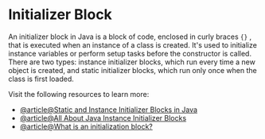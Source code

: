 # Initializer Block

An initializer block in Java is a block of code, enclosed in curly braces `{}` , that is executed when an instance of a class is created. It's used to initialize instance variables or perform setup tasks before the constructor is called. There are two types: instance initializer blocks, which run every time a new object is created, and static initializer blocks, which run only once when the class is first loaded.

Visit the following resources to learn more:

- [@article@Static and Instance Initializer Blocks in Java](https://www.baeldung.com/java-static-instance-initializer-blocks)
- [@article@All About Java Instance Initializer Blocks](https://blogs.oracle.com/javamagazine/post/java-instance-initializer-block)
- [@article@What is an initialization block?](https://stackoverflow.com/questions/3987428/what-is-an-initialization-block)
